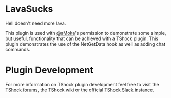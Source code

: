 LavaSucks
=========

Hell doesn't need more lava. 

This plugin is used with [@aMoka](https://github.com/aMoka)'s permission to demonstrate some simple, but useful, functionality that can be achieved with a TShock plugin. This plugin demonstrates the use of the NetGetData hook as well as adding chat commands.

# Plugin Development

For more information on TShock plugin development feel free to visit the [TShock forums](https://tshock.co/xf/index.php), the [TShock wiki](https://tshock.atlassian.net/wiki/display/TSHOCKPLUGINS/Plugin+Development) or the official [TShock Slack instance](https://tshock.slack.com/messages/tshock/).

